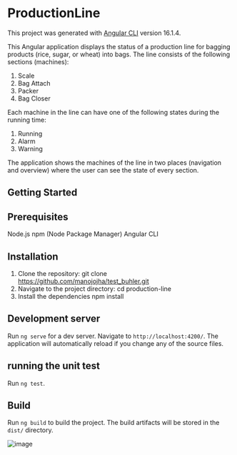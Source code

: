 # ProductionLine

This project was generated with [Angular CLI](https://github.com/angular/angular-cli) version 16.1.4.

This Angular application displays the status of a production line for bagging products (rice, sugar, or wheat) into bags. The line consists of the following sections (machines):

1. Scale
2. Bag Attach
3. Packer
4. Bag Closer
   
Each machine in the line can have one of the following states during the running time:

1. Running
2. Alarm
3. Warning
   
The application shows the machines of the line in two places (navigation and overview) where the user can see the state of every section.

## Getting Started
## Prerequisites
Node.js
npm (Node Package Manager)
Angular CLI

## Installation
1. Clone the repository: git clone https://github.com/manojojha/test_buhler.git
2. Navigate to the project directory:
   cd production-line
4. Install the dependencies
   npm install

## Development server

Run `ng serve` for a dev server. Navigate to `http://localhost:4200/`. The application will automatically reload if you change any of the source files.

## running the unit test

Run `ng test`.

## Build

Run `ng build` to build the project. The build artifacts will be stored in the `dist/` directory.

![image](https://github.com/user-attachments/assets/f8e4ca5e-d548-4b7c-9ce6-61205f0dd383)

